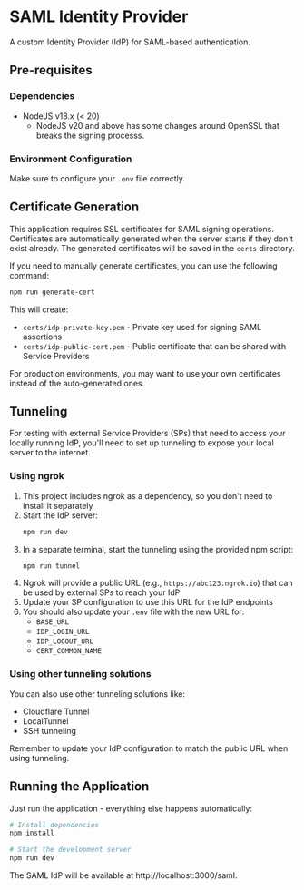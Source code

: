 # SAML Identity Provider

A custom Identity Provider (IdP) for SAML-based authentication.

## Pre-requisites

### Dependencies

- NodeJS v18.x (< 20)
   - NodeJS v20 and above has some changes around OpenSSL that breaks the signing processs.

### Environment Configuration

Make sure to configure your `.env` file correctly.

## Certificate Generation

This application requires SSL certificates for SAML signing operations. Certificates are automatically generated when the server starts if they don't exist already. The generated certificates will be saved in the `certs` directory.

If you need to manually generate certificates, you can use the following command:

```bash
npm run generate-cert
```

This will create:
- `certs/idp-private-key.pem` - Private key used for signing SAML assertions
- `certs/idp-public-cert.pem` - Public certificate that can be shared with Service Providers

For production environments, you may want to use your own certificates instead of the auto-generated ones.

## Tunneling

For testing with external Service Providers (SPs) that need to access your locally running IdP, you'll need to set up tunneling to expose your local server to the internet.

### Using ngrok

1. This project includes ngrok as a dependency, so you don't need to install it separately
2. Start the IdP server:
   ```bash
   npm run dev
   ```
3. In a separate terminal, start the tunneling using the provided npm script:
   ```bash
   npm run tunnel
   ```
4. Ngrok will provide a public URL (e.g., `https://abc123.ngrok.io`) that can be used by external SPs to reach your IdP
5. Update your SP configuration to use this URL for the IdP endpoints
6. You should also update your `.env` file with the new URL for:
   - `BASE_URL`
   - `IDP_LOGIN_URL`
   - `IDP_LOGOUT_URL`
   - `CERT_COMMON_NAME`

### Using other tunneling solutions

You can also use other tunneling solutions like:
- Cloudflare Tunnel
- LocalTunnel
- SSH tunneling

Remember to update your IdP configuration to match the public URL when using tunneling.

## Running the Application

Just run the application - everything else happens automatically:

```bash
# Install dependencies
npm install

# Start the development server
npm run dev
```

The SAML IdP will be available at http://localhost:3000/saml.
